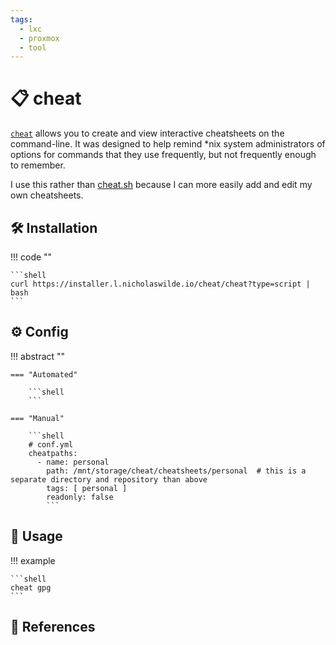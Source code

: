 ```yaml
---
tags:
  - lxc
  - proxmox
  - tool
---
```

# :clipboard: cheat

[`cheat`][1] allows you to create and view interactive cheatsheets on the
command-line. It was designed to help remind *nix system administrators
of options for commands that they use frequently, but not frequently
enough to remember.

I use this rather than [cheat.sh][2] because I can more easily add and edit my own cheatsheets.

## :hammer_and_wrench: Installation

!!! code ""

    ```shell
    curl https://installer.l.nicholaswilde.io/cheat/cheat?type=script | bash
    ```

## :gear: Config

!!! abstract ""

    === "Automated"

        ```shell
        ```

    === "Manual"

        ```shell
        # conf.yml
        cheatpaths:
          - name: personal
            path: /mnt/storage/cheat/cheatsheets/personal  # this is a separate directory and repository than above
            tags: [ personal ]
            readonly: false 
            ```
        
## :pencil: Usage

!!! example

    ```shell
    cheat gpg
    ```

## :link: References

[1]: <https://github.com/cheat/cheat>
[2]: <https://cheat.sh>
